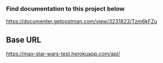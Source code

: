 ### Find documentation to this project below

<https://documenter.getpostman.com/view/3231823/Tzm6kFZu>

## Base URL
<https://max-star-wars-test.herokuapp.com/api/>